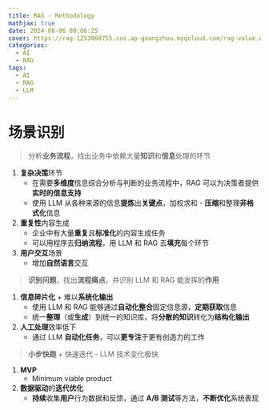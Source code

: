 ```yaml
---
title: RAG - Methodology
mathjax: true
date: 2024-08-06 00:06:25
cover: https://rag-1253868755.cos.ap-guangzhou.myqcloud.com/rag-value.webp
categories:
  - AI
  - RAG
tags:
  - AI
  - RAG
  - LLM
---
```


# 场景识别

> 分析**业务流程**，找出业务中依赖大量**知识**和**信息**处理的环节

1. **复杂决策**环节
   - 在需要**多维度**信息综合分析与判断的业务流程中，RAG 可以为决策者提供**实时的信息支持**
   - 使用 LLM 从各种来源的信息**提炼**出**关键点**，加权求和 - **压缩**和整理**非格式化**信息
2. **重复性**内容生成
   - 企业中有大量**重复**且**标准化**的内容生成任务
   - 可以用程序去**归纳流程**，用 LLM 和 RAG 去**填充**每个环节
3. **用户交互**场景
   - 增加**自然语言**交互

<!-- more -->

> **识别问题**，找出**流程痛点**，并识别 LLM 和 RAG 能发挥的**作用**

1. **信息碎片化** + 难以**系统化输出**
   - 使用 LLM 和 RAG 能够通过**自动化整合**固定信息源，**定期获取**信息
   - 统一**整理**（或**生成**）到统一的知识库，将**分散的知识**转化为**结构化输出**
2. **人工处理**效率低下
   - 通过 LLM **自动化任务**，可以**更专注**于更有创造力的工作

> **小步快跑** + 快速迭代 - LLM 技术变化极快

1. **MVP**
   - Minimum viable product
2. **数据驱动**的**迭代优化**
   - **持续**收集**用户**行为数据和反馈，通过 **A/B 测试**等方法，**不断优化**系统表现


